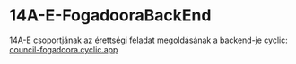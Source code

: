 # 14A-E-FogadooraBackEnd
14A-E csoportjának az érettségi feladat megoldásának a backend-je
cyclic: [council-fogadoora.cyclic.app](https://council-fogadoora.cyclic.app)
